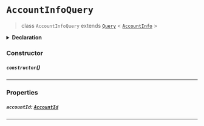 # `AccountInfoQuery`

> class `AccountInfoQuery`
> extends [`Query`](reference/core/Query.md) <
> [`AccountInfo`](reference/cryptocurrency/AccountInfo.md) >

<details>
<summary><b>Declaration</b></summary>

```typescript
class AccountInfoQuery extends Query<AccountInfo> {
    constructor();

    /* property */ accountId: AccountId;
}
```

</details>

### Constructor

##### `constructor`()

---

### Properties

##### `accountId`: [`AccountId`](reference/cryptocurrency/AccountId.md)

---
